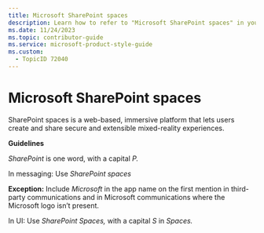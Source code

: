 ```yaml
---
title: Microsoft SharePoint spaces
description: Learn how to refer to "Microsoft SharePoint spaces" in your content.
ms.date: 11/24/2023
ms.topic: contributor-guide
ms.service: microsoft-product-style-guide
ms.custom:
  - TopicID 72040
---
```



# Microsoft SharePoint spaces

SharePoint spaces is a web-based, immersive platform that lets users create and share secure and extensible mixed-reality experiences.

**Guidelines**

*SharePoint* is one word, with a capital *P.*

In messaging: Use *SharePoint spaces*

**Exception:** Include *Microsoft* in the app name on the first mention in third-party communications and in Microsoft communications where the Microsoft logo isn’t present.

In UI: Use *SharePoint Spaces,* with a capital *S* in *Spaces.*